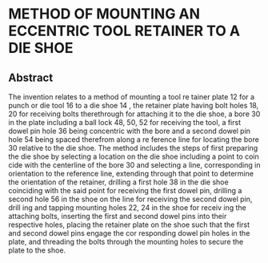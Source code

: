 # METHOD OF MOUNTING AN ECCENTRIC TOOL RETAINER TO A DIE SHOE

## Abstract
The invention relates to a method of mounting a tool re tainer plate 12 for a punch or die tool 16 to a die shoe 14 , the retainer plate having bolt holes 18, 20 for receiving bolts therethrough for attaching it to the die shoe, a bore 30 in the plate including a ball lock 48, 50, 52 for receiving the tool, a first dowel pin hole 36 being concentric with the bore and a second dowel pin hole 54 being spaced therefrom along a re ference line for locating the bore 30 relative to the die shoe. The method includes the steps of first preparing the die shoe by selecting a location on the die shoe including a point to coin cide with the centerline of the bore 30 and selecting a line, corresponding in orientation to the reference line, extending through that point to determine the orientation of the retainer, drilling a first hole 38 in the die shoe coinciding with the said point for receiving the first dowel pin, drilling a second hole 56 in the shoe on the line for receiving the second dowel pin, drill ing and tapping mounting holes 22, 24 in the shoe for receiv ing the attaching bolts, inserting the first and second dowel pins into their respective holes, placing the retainer plate on the shoe such that the first and second dowel pins engage the cor responding dowel pin holes in the plate, and threading the bolts through the mounting holes to secure the plate to the shoe.